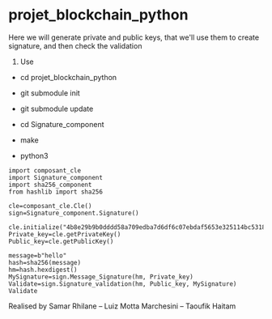 # projet_blockchain_python

Here we will generate private and public keys, that we'll use them to create signature, and then check the validation

1) Use
- cd projet_blockchain_python
- git submodule init
- git submodule update

- cd Signature_component
- make
- python3

```
import composant_cle
import Signature_component
import sha256_component
from hashlib import sha256

cle=composant_cle.Cle()
sign=Signature_component.Signature()

cle.initialize("4b8e29b9b0dddd58a709edba7d6df6c07ebdaf5653e325114bc5318c238f87f0")
Private_key=cle.getPrivateKey()
Public_key=cle.getPublicKey()

message=b"hello"
hash=sha256(message)
hm=hash.hexdigest()
MySignature=sign.Message_Signature(hm, Private_key)
Validate=sign.Signature_validation(hm, Public_key, MySignature)
Validate

```


Realised by Samar Rhilane – Luiz Motta Marchesini – Taoufik Haitam
